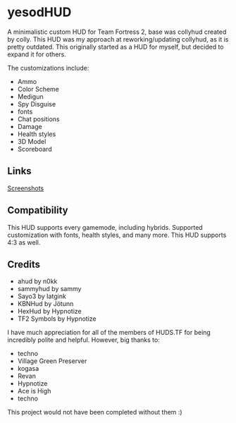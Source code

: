 # yesodHUD

A minimalistic custom HUD for Team Fortress 2, base was collyhud created by colly. This HUD was my approach at reworking/updating collyhud, as it is pretty outdated. This originally started as a HUD for myself, but decided to expand it for others.

The customizations include:
- Ammo
- Color Scheme
- Medigun
- Spy Disguise
- fonts
- Chat positions
- Damage
- Health styles
- 3D Model
- Scoreboard

## Links

[Screenshots](https://imgur.com/a/yesodcollyhud-album-Y95rxHn)

## Compatibility

This HUD supports every gamemode, including hybrids. Supported customization with fonts, health styles, and many more. This HUD supports 4:3 as well.

## Credits

* ahud by n0kk
* sammyhud by sammy
* Sayo3 by Iatgink
* KBNHud by Jötunn
* HexHud by Hypnotize
* TF2 Symbols by Hypnotize

I have much appreciation for all of the members of HUDS.TF for being incredibly polite and helpful. However, big thanks to:

* techno
* Village Green Preserver
* kogasa
* Revan
* Hypnotize
* Ace is High
* techno

This project would not have been completed without them :)
